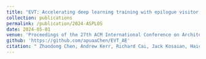 ```yaml
---
title: "EVT: Accelerating deep learning training with epilogue visitor tree"
collection: publications
permalink: /publication/2024-ASPLOS
date: 2024-05-01
venue: 'Proceedings of the 27th ACM International Conference on Architectural Support for Programming Languages and Operating Systems'
github: 'https://github.com/apuaaChen/EVT_AE'
citation: " Zhaodong Chen, Andrew Kerr, Richard Cai, Jack Kosaian, Haicheng Wu, Yufei Ding, and Yuan Xie. EVT: Accelerating deep learning training with epilogue visitor tree. In Proceedings of the 27th ACM International Conference on Architectural Support for Programming Languages and Operating Systems, 2024"
---
```

